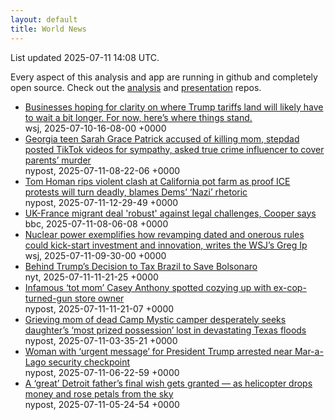 ```yaml
---
layout: default
title: World News
---
```


<div markdown="0">
<div class="byline small text-muted">List updated <span class="datetime">2025-07-11 14:08 UTC</span>.</div>

<p>Every aspect of this analysis and app are running in github and completely open source. Check out the <a href="https://github.com/Castro-Media/Analysis">analysis</a> and <a href="https://github.com/Castro-Media/TopStoryReview.com">presentation</a> repos.</p>
<ul>
<li><a href='https://www.wsj.com/economy/trade/trump-tariffs-countries-goods-explained-b9878e1a'>Businesses hoping for clarity on where Trump tariffs land will likely have to wait a bit longer. For now, here&#8217;s where things stand.</a><div class='byline small text-muted'>wsj, <span class="datetime">2025-07-10-16-08-00 +0000</span></div></li>
<li><a href='https://nypost.com/2025/07/11/us-news/georgia-teen-sarah-grace-patrick-accused-of-killing-mom-stepdad-posted-tiktok-videos-for-sympathy-asked-true-crime-influencer-to-cover-parents-murder/'>Georgia teen Sarah Grace Patrick accused of killing mom, stepdad posted TikTok videos for sympathy, asked true crime influencer to cover parents&#8217; murder</a><div class='byline small text-muted'>nypost, <span class="datetime">2025-07-11-08-22-06 +0000</span></div></li>
<li><a href='https://nypost.com/2025/07/11/us-news/tom-homan-rips-violent-clash-at-california-pot-farm-as-proof-ice-protests-will-turn-deadly-blames-dems-nazi-rhetoric/'>Tom Homan rips violent clash at California pot farm as proof ICE protests will turn deadly, blames Dems&#8217; &#8216;Nazi&#8217; rhetoric</a><div class='byline small text-muted'>nypost, <span class="datetime">2025-07-11-12-29-49 +0000</span></div></li>
<li><a href='https://www.bbc.com/news/articles/cx24d70gw41o'>UK-France migrant deal 'robust' against legal challenges, Cooper says</a><div class='byline small text-muted'>bbc, <span class="datetime">2025-07-11-08-06-08 +0000</span></div></li>
<li><a href='https://www.wsj.com/economy/trumps-unsung-economic-booster-deregulation-e46bce0b'>Nuclear power exemplifies how revamping dated and onerous rules could kick-start investment and innovation, writes the WSJ&#8217;s Greg Ip</a><div class='byline small text-muted'>wsj, <span class="datetime">2025-07-11-09-30-00 +0000</span></div></li>
<li><a href='https://www.nytimes.com/2025/07/11/world/americas/brazil-trump-tariffs.html'>Behind Trump&#8217;s Decision to Tax Brazil to Save Bolsonaro</a><div class='byline small text-muted'>nyt, <span class="datetime">2025-07-11-11-21-25 +0000</span></div></li>
<li><a href='https://nypost.com/2025/07/11/us-news/casey-anthony-linked-to-new-hampshire-ex-cop-benjamin-beauchemin/'>Infamous &#8216;tot mom&#8217; Casey Anthony spotted cozying up with ex-cop-turned-gun store owner</a><div class='byline small text-muted'>nypost, <span class="datetime">2025-07-11-11-21-07 +0000</span></div></li>
<li><a href='https://nypost.com/2025/07/10/us-news/grieving-mom-of-dead-camp-mystic-camper-desperately-seeks-daughters-most-prized-possession-lost-in-devastating-texas-floods/'>Grieving mom of dead Camp Mystic camper desperately seeks daughter&#8217;s &#8216;most prized possession&#8217; lost in devastating Texas floods</a><div class='byline small text-muted'>nypost, <span class="datetime">2025-07-11-03-35-21 +0000</span></div></li>
<li><a href='https://nypost.com/2025/07/11/us-news/florida-woman-caroline-shaw-arrested-near-mar-a-lago-security-checkpoint-after-saying-she-had-an-urgent-message-for-president-trump/'>Woman with &#8216;urgent message&#8217; for President Trump arrested near Mar-a-Lago security checkpoint</a><div class='byline small text-muted'>nypost, <span class="datetime">2025-07-11-06-22-59 +0000</span></div></li>
<li><a href='https://nypost.com/2025/07/11/us-news/detroit-fathers-dying-wish-to-have-helicopter-drops-money-and-rose-petals-from-the-sky-granted-by-sons/'>A &#8216;great&#8217; Detroit father&#8217;s final wish gets granted &#8212; as helicopter drops money and rose petals from the sky</a><div class='byline small text-muted'>nypost, <span class="datetime">2025-07-11-05-24-54 +0000</span></div></li>
</ul>
</div>
